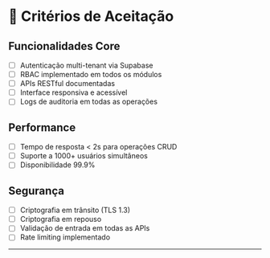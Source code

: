 # 🎯 Critérios de Aceitação

## Funcionalidades Core
- [ ] Autenticação multi-tenant via Supabase
- [ ] RBAC implementado em todos os módulos
- [ ] APIs RESTful documentadas
- [ ] Interface responsiva e acessível
- [ ] Logs de auditoria em todas as operações

## Performance
- [ ] Tempo de resposta < 2s para operações CRUD
- [ ] Suporte a 1000+ usuários simultâneos
- [ ] Disponibilidade 99.9%

## Segurança
- [ ] Criptografia em trânsito (TLS 1.3)
- [ ] Criptografia em repouso
- [ ] Validação de entrada em todas as APIs
- [ ] Rate limiting implementado

---
